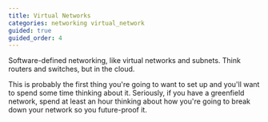 ```yaml
---
title: Virtual Networks
categories: networking virtual_network
guided: true
guided_order: 4
---
```

Software-defined networking, like virtual networks and subnets. Think routers and switches, but in the cloud.
<!--more-->

This is probably the first thing you're going to want to set up and you'll want to spend some time thinking about it. Seriously, if you have a greenfield network, spend at least an hour thinking about how you're going to break down your network so you future-proof it.
